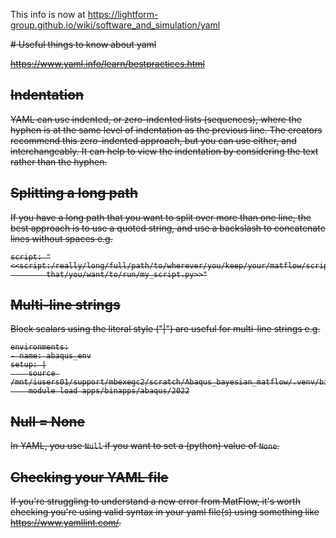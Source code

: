 This info is now at https://lightform-group.github.io/wiki/software_and_simulation/yaml

<strike># Useful things to know about yaml

 https://www.yaml.info/learn/bestpractices.html

 ## Indentation
YAML can use indented, or zero-indented lists (sequences), where the hyphen is
at the same level of indentation as the previous line.
The creators recommend this zero-indented approach, but you can use either, and interchangeably.
It can help to view the indentation by considering the text rather than
the hyphen.

## Splitting a long path
If you have a long path that you want to split over more than one line,
the best approach is to use a quoted string, and use a backslash to concatenate lines
without spaces e.g.

```
script: "<<script:/really/long/full/path/to/wherever/you/keep/your/matflow/script/\
        that/you/want/to/run/my_script.py>>"
```

## Multi-line strings
Block scalars using the literal style ("|") are useful for multi-line strings
e.g.

```
environments:
- name: abaqus_env
setup: |
    source /mnt/iusers01/support/mbexegc2/scratch/Abaqus_bayesian_matflow/.venv/bin/activate
    module load apps/binapps/abaqus/2022
```

## Null = None
In YAML, you use `Null` if you want to set a (python) value of `None`.

## Checking your YAML file
If you're struggling to understand a new error from MatFlow, 
it's worth checking you're using valid syntax in your yaml file(s) 
using something like https://www.yamllint.com/. </strike>
